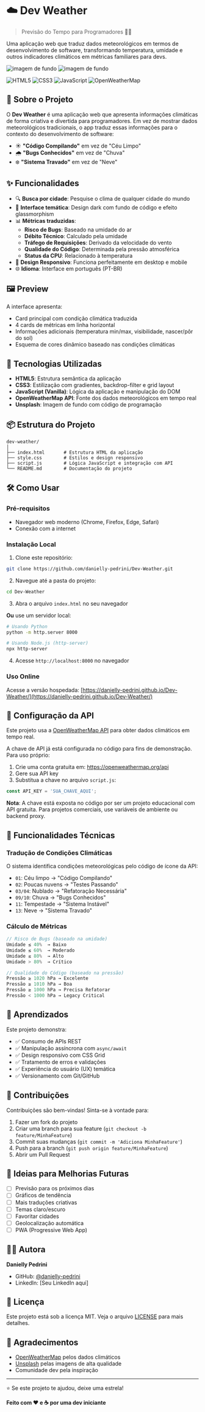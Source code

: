 # ☁️ Dev Weather

> Previsão do Tempo para Programadores 👨‍💻

Uma aplicação web que traduz dados meteorológicos em termos de desenvolvimento de software, transformando temperatura, umidade e outros indicadores climáticos em métricas familiares para devs.


 <img src="./assets/Dev Weather 1.png" alt="imagem de fundo">
    <img src="./assets/Dev Weather 2.png" alt="imagem de fundo">

![HTML5](https://img.shields.io/badge/HTML5-E34F26?style=for-the-badge&logo=html5&logoColor=white)
![CSS3](https://img.shields.io/badge/CSS3-1572B6?style=for-the-badge&logo=css3&logoColor=white)
![JavaScript](https://img.shields.io/badge/JavaScript-F7DF1E?style=for-the-badge&logo=javascript&logoColor=black)
![OpenWeatherMap](https://img.shields.io/badge/OpenWeatherMap-orange?style=for-the-badge&logo=openweathermap&logoColor=white)

## 🎯 Sobre o Projeto

O **Dev Weather** é uma aplicação web que apresenta informações climáticas de forma criativa e divertida para programadores. Em vez de mostrar dados meteorológicos tradicionais, o app traduz essas informações para o contexto do desenvolvimento de software:

- ☀️ **"Código Compilando"** em vez de "Céu Limpo"
- 🌧️ **"Bugs Conhecidos"** em vez de "Chuva"
- ❄️ **"Sistema Travado"** em vez de "Neve"

## ✨ Funcionalidades

- 🔍 **Busca por cidade**: Pesquise o clima de qualquer cidade do mundo
- 🎨 **Interface temática**: Design dark com fundo de código e efeito glassmorphism
- 📊 **Métricas traduzidas**:
  - **Risco de Bugs**: Baseado na umidade do ar
  - **Débito Técnico**: Calculado pela umidade
  - **Tráfego de Requisições**: Derivado da velocidade do vento
  - **Qualidade do Código**: Determinada pela pressão atmosférica
  - **Status da CPU**: Relacionado à temperatura
- 📱 **Design Responsivo**: Funciona perfeitamente em desktop e mobile
- 🌐 **Idioma**: Interface em português (PT-BR)

## 🖼️ Preview

A interface apresenta:
- Card principal com condição climática traduzida
- 4 cards de métricas em linha horizontal
- Informações adicionais (temperatura min/max, visibilidade, nascer/pôr do sol)
- Esquema de cores dinâmico baseado nas condições climáticas

## 🚀 Tecnologias Utilizadas

- **HTML5**: Estrutura semântica da aplicação
- **CSS3**: Estilização com gradientes, backdrop-filter e grid layout
- **JavaScript (Vanilla)**: Lógica da aplicação e manipulação do DOM
- **OpenWeatherMap API**: Fonte dos dados meteorológicos em tempo real
- **Unsplash**: Imagem de fundo com código de programação

## 📦 Estrutura do Projeto

```
dev-weather/
│
├── index.html       # Estrutura HTML da aplicação
├── style.css        # Estilos e design responsivo
├── script.js        # Lógica JavaScript e integração com API
└── README.md        # Documentação do projeto
```

## 🛠️ Como Usar

### Pré-requisitos

- Navegador web moderno (Chrome, Firefox, Edge, Safari)
- Conexão com a internet

### Instalação Local

1. Clone este repositório:
```bash
git clone https://github.com/danielly-pedrini/Dev-Weather.git
```

2. Navegue até a pasta do projeto:
```bash
cd Dev-Weather
```

3. Abra o arquivo `index.html` no seu navegador

**Ou** use um servidor local:
```bash
# Usando Python
python -m http.server 8000

# Usando Node.js (http-server)
npx http-server
```

4. Acesse `http://localhost:8000` no navegador

### Uso Online

Acesse a versão hospedada: [https://danielly-pedrini.github.io/Dev-Weather/](https://danielly-pedrini.github.io/Dev-Weather/)

## 🔑 Configuração da API

Este projeto usa a [OpenWeatherMap API](https://openweathermap.org/api) para obter dados climáticos em tempo real.

A chave de API já está configurada no código para fins de demonstração. Para uso próprio:

1. Crie uma conta gratuita em: https://openweathermap.org/api
2. Gere sua API key
3. Substitua a chave no arquivo `script.js`:
```javascript
const API_KEY = 'SUA_CHAVE_AQUI';
```

**Nota**: A chave está exposta no código por ser um projeto educacional com API gratuita. Para projetos comerciais, use variáveis de ambiente ou backend proxy.

## 🎨 Funcionalidades Técnicas

### Tradução de Condições Climáticas

O sistema identifica condições meteorológicas pelo código de ícone da API:
- `01`: Céu limpo → "Código Compilando"
- `02`: Poucas nuvens → "Testes Passando"
- `03/04`: Nublado → "Refatoração Necessária"
- `09/10`: Chuva → "Bugs Conhecidos"
- `11`: Tempestade → "Sistema Instável"
- `13`: Neve → "Sistema Travado"

### Cálculo de Métricas

```javascript
// Risco de Bugs (baseado na umidade)
Umidade ≤ 40%  → Baixo
Umidade ≤ 60%  → Moderado
Umidade ≤ 80%  → Alto
Umidade > 80%  → Crítico

// Qualidade do Código (baseado na pressão)
Pressão ≥ 1020 hPa → Excelente
Pressão ≥ 1010 hPa → Boa
Pressão ≥ 1000 hPa → Precisa Refatorar
Pressão < 1000 hPa → Legacy Critical
```

## 🎯 Aprendizados

Este projeto demonstra:
- ✅ Consumo de APIs REST
- ✅ Manipulação assíncrona com `async/await`
- ✅ Design responsivo com CSS Grid
- ✅ Tratamento de erros e validações
- ✅ Experiência do usuário (UX) temática
- ✅ Versionamento com Git/GitHub

## 🤝 Contribuições

Contribuições são bem-vindas! Sinta-se à vontade para:

1. Fazer um fork do projeto
2. Criar uma branch para sua feature (`git checkout -b feature/MinhaFeature`)
3. Commit suas mudanças (`git commit -m 'Adiciona MinhaFeature'`)
4. Push para a branch (`git push origin feature/MinhaFeature`)
5. Abrir um Pull Request

## 📝 Ideias para Melhorias Futuras

- [ ] Previsão para os próximos dias
- [ ] Gráficos de tendência
- [ ] Mais traduções criativas
- [ ] Temas claro/escuro
- [ ] Favoritar cidades
- [ ] Geolocalização automática
- [ ] PWA (Progressive Web App)

## 👩‍💻 Autora

**Danielly Pedrini**

- GitHub: [@danielly-pedrini](https://github.com/danielly-pedrini)
- LinkedIn: [Seu LinkedIn aqui]

## 📄 Licença

Este projeto está sob a licença MIT. Veja o arquivo [LICENSE](LICENSE) para mais detalhes.

## 🙏 Agradecimentos

- [OpenWeatherMap](https://openweathermap.org/) pelos dados climáticos
- [Unsplash](https://unsplash.com/) pelas imagens de alta qualidade
- Comunidade dev pela inspiração

---

⭐ Se este projeto te ajudou, deixe uma estrela!

**Feito com ❤️ e ☕ por uma dev iniciante**